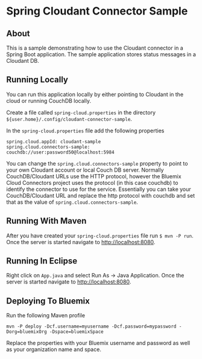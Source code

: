# Spring Cloudant Connector Sample

## About
This is a sample demonstrating how to use the Cloudant connector in a Spring Boot application.
The sample application stores status messages in a Cloudant DB.

## Running Locally
You can run this application locally by either pointing to Cloudant in the cloud or running CouchDB locally.

Create a file called `spring-cloud.properties` in the directory `${user.home}/.config/cloudant-connector-sample`.

In the `spring-cloud.properties` file add the following properties

```
spring.cloud.appId: cloudant-sample
spring.cloud.connectors-sample: couchdb://user:password50@localhost:5984
```

You can change the `spring.cloud.connectors-sample` property to point to your own Cloudant account or local Couch DB server.
Normally CouchDB/Cloudant URLs use the HTTP protocol, however the Bluemix Cloud Connectors project uses the protocol (in this case couchdb) to identify the connector to use for the service.  Essentially you
can take your CouchDB/Cloudant URL and replace the http protocol with couchdb and set that as the value
of `spring.cloud.connectors-sample`.

## Running With Maven
After you have created your `spring-cloud.properties` file run `$ mvn -P run`.
Once the server is started navigate to [http://localhost:8080](http://localhost:8080).

## Running In Eclipse
Right click on `App.java` and select Run As -> Java Application.
Once the server is started navigate to [http://localhost:8080](http://localhost:8080).


## Deploying To Bluemix
Run the following Maven profile
```
mvn -P deploy -Dcf.username=myusername -Dcf.password=mypassword -Dorg=bluemixOrg -Dspace=bluemixSpace
```

Replace the properties with your Bluemix username and password as well as your organization name and space.
